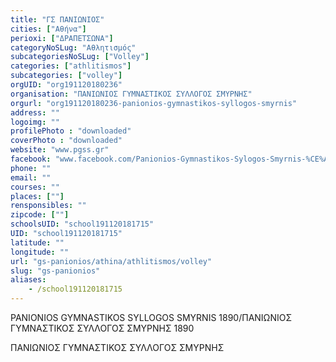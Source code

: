 ```yaml
---
title: "ΓΣ ΠΑΝΙΩΝΙΟΣ"
cities: ["Αθήνα"]
perioxi: ["ΔΡΑΠΕΤΣΩΝΑ"]
categoryNoSLug: "Αθλητισμός"
subcategoriesNoSLug: ["Volley"]
categories: ["athlitismos"]
subcategories: ["volley"]
orgUID: "org191120180236"
organisation: "ΠΑΝΙΩΝΙΟΣ ΓΥΜΝΑΣΤΙΚΟΣ ΣΥΛΛΟΓΟΣ ΣΜΥΡΝΗΣ"
orgurl: "org191120180236-panionios-gymnastikos-syllogos-smyrnis"
address: ""
logoimg: ""
profilePhoto : "downloaded"
coverPhoto : "downloaded"
website: "www.pgss.gr"
facebook: "www.facebook.com/Panionios-Gymnastikos-Sylogos-Smyrnis-%CE%A0%CE%B1%CE%BD%CE%B9%CF%8E%CE%BD%CE%B9%CE%BF%CF%82-%CE%93%CE%A3%CE%A3-9329473790/"
phone: ""
email: ""
courses: ""
places: [""]
rensponsibles: ""
zipcode: [""]
schoolsUID: "school191120181715"
UID: "school191120181715"
latitude: ""
longitude: ""
url: "gs-panionios/athina/athlitismos/volley"
slug: "gs-panionios"
aliases:
    - /school191120181715
---
```



PANIONIOS GYMNASTIKOS SYLLOGOS SMYRNIS 1890/ΠΑΝΙΩΝΙΟΣ ΓΥΜΝΑΣΤΙΚΟΣ ΣΥΛΛΟΓΟΣ ΣΜΥΡΝΗΣ 1890

ΠΑΝΙΩΝΙΟΣ ΓΥΜΝΑΣΤΙΚΟΣ ΣΥΛΛΟΓΟΣ ΣΜΥΡΝΗΣ